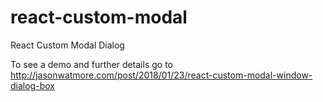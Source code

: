 # react-custom-modal

React Custom Modal Dialog

To see a demo and further details go to http://jasonwatmore.com/post/2018/01/23/react-custom-modal-window-dialog-box